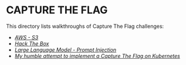 # CAPTURE THE FLAG

This directory lists walkthroughs of Capture The Flag challenges:  

- [*AWS - S3*](https://github.com/R3DRUN3/cyberhall/tree/main/CTF/flaws-cloud)
- [*Hack The Box*](https://github.com/R3DRUN3/cyberhall/tree/main/CTF/htb)
- [*Large Language Model - Prompt Injection*](../llm/prompt-injection/gandalf/README.md)
- [*My humble attempt to implement a Capture The Flag on Kubernetes*](https://github.com/rooted-io/ctfs/blob/main/k8s/first/README.md)  
